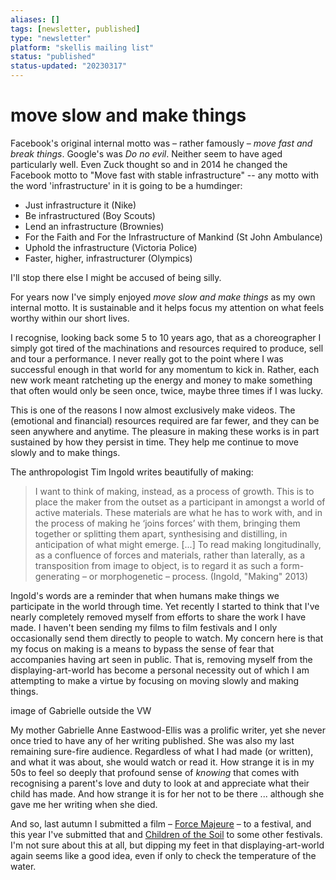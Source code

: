 ```yaml
---
aliases: []
tags: [newsletter, published]
type: "newsletter"
platform: "skellis mailing list"
status: "published"
status-updated: "20230317"
---
```


# move slow and make things

Facebook's original internal motto was – rather famously – _move fast and break things_. Google's was _Do no evil_. Neither seem to have aged particularly well. Even Zuck thought so and in 2014 he changed the Facebook motto to "Move fast with stable infrastructure" -- any motto with the word 'infrastructure' in it is going to be a humdinger:

- Just infrastructure it (Nike)
- Be infrastructured (Boy Scouts)
- Lend an infrastructure (Brownies)
- For the Faith and For the Infrastructure of Mankind (St John Ambulance)
- Uphold the infrastructure (Victoria Police)
- Faster, higher, infrastructurer (Olympics)

I'll stop there else I might be accused of being silly. 

For years now I've simply enjoyed _move slow and make things_ as my own internal motto. It is sustainable and it helps focus my attention on what feels worthy within our short lives. 

I recognise, looking back some 5 to 10 years ago, that as a choreographer I simply got tired of the machinations and resources required to produce, sell and tour a performance. I never really got to the point where I was successful enough in that world for any momentum to kick in. Rather, each new work meant ratcheting up the energy and money to make something that often would only be seen once, twice, maybe three times if I was lucky. 

This is one of the reasons I now almost exclusively make videos. The (emotional and financial) resources required are far fewer, and they can be seen anywhere and anytime. The pleasure in making these works is in part sustained by how they persist in time. They help me continue to move slowly and to make things. 

The anthropologist Tim Ingold writes beautifully of making:

> I want to think of making, instead, as a process of growth. This is to place the maker from the outset as a participant in amongst a world of active materials. These materials are what he has to work with, and in the process of making he ‘joins forces’ with them, bringing them together or splitting them apart, synthesising and distilling, in anticipation of what might emerge. [...] To read making longitudinally, as a confluence of forces and materials, rather than laterally, as a transposition from image to object, is to regard it as such a form-generating – or morphogenetic – process. (Ingold, "Making" 2013)

Ingold's words are a reminder that when humans make things we participate in the world through time. Yet recently I started to think that I've nearly completely removed myself from efforts to share the work I have made. I haven't been sending my films to film festivals and I only occasionally send them directly to people to watch. My concern here is that my focus on making is a means to bypass the sense of fear that accompanies having art seen in public. That is, removing myself from the displaying-art-world has become a personal necessity out of which I am attempting to make a virtue by focusing on moving slowly and making things. 

image of Gabrielle outside the VW

My mother Gabrielle Anne Eastwood-Ellis was a prolific writer, yet she never once tried to have any of her writing published. She was also my last remaining sure-fire audience. Regardless of what I had made (or written), and what it was about, she would watch or read it. How strange it is in my 50s to feel so deeply that profound sense of _knowing_ that comes with recognising a parent's love and duty to look at and appreciate what their child has made. And how strange it is for her not to be there ... although she gave me her writing when she died.

And so, last autumn I submitted a film – [Force Majeure](https://www.skellis.net/force-majeure) – to a festival, and this year I've submitted that and [Children of the Soil](https://www.skellis.net/children-of-the-soil) to some other festivals. I'm not sure about this at all, but dipping my feet in that displaying-art-world again seems like a good idea, even if only to check the temperature of the water. 

